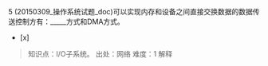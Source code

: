 5
(20150309_操作系统试题_doc)可以实现内存和设备之间直接交换数据的数据传送控制方有：_____方式和DMA方式。
- [x]  

> 知识点：I/O子系统。
> 出处：网络
> 难度：1
> 解释
